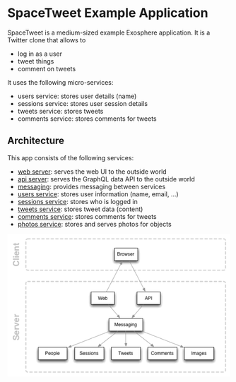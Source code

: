 # SpaceTweet Example Application

SpaceTweet is a medium-sized example Exosphere application.
It is a Twitter clone that allows to
* log in as a user
* tweet things
* comment on tweets

It uses the following micro-services:
* users service: stores user details (name)
* sessions service: stores user session details
* tweets service: stores tweets
* comments service: stores comments for tweets


## Architecture

This app consists of the following services:

* [web server](web_server): serves the web UI to the outside world
* [api server](api_server): serves the GraphQL data API to the outside world
* [messaging](messaging): provides messaging between services
* [users service](): stores user information (name, email, ...)
* [sessions service](sessions_service): stores who is logged in
* [tweets service](tweets_service): stores tweet data (content)
* [comments service](comments_service): stores comments for tweets
* [photos service](photos_service): stores and serves photos for objects

![architecture diagram](documentation/architecture.gif)
